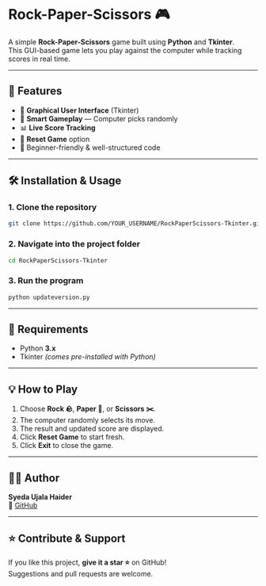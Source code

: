 # Rock-Paper-Scissors 🎮

A simple **Rock-Paper-Scissors** game built using **Python** and **Tkinter**.  
This GUI-based game lets you play against the computer while tracking scores in real time.

---

## 🚀 Features
- 🎨 **Graphical User Interface** (Tkinter)
- 🧠 **Smart Gameplay** — Computer picks randomly
- 📊 **Live Score Tracking**
- 🔄 **Reset Game** option
- 🧩 Beginner-friendly & well-structured code

---

## 🛠️ Installation & Usage

### **1. Clone the repository**
```bash
git clone https://github.com/YOUR_USERNAME/RockPaperScissors-Tkinter.git
```

### **2. Navigate into the project folder**
```bash
cd RockPaperScissors-Tkinter
```

### **3. Run the program**
```bash
python updateversion.py
```

---

## 📌 Requirements
- Python **3.x**
- Tkinter *(comes pre-installed with Python)*

---

## 💡 How to Play
1. Choose **Rock 🪨**, **Paper 📄**, or **Scissors ✂️**.
2. The computer randomly selects its move.
3. The result and updated score are displayed.
4. Click **Reset Game** to start fresh.
5. Click **Exit** to close the game.

---

## 🧑‍💻 Author
**Syeda Ujala Haider**  
📌 [GitHub](https://github.com/syeda-ujala-haider)

---

## ⭐ Contribute & Support
If you like this project, **give it a star ⭐** on GitHub!  
Suggestions and pull requests are welcome.
